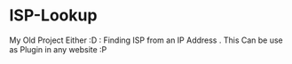 # ISP-Lookup
My Old Project Either :D : Finding ISP from an IP Address . This Can be use as Plugin in any website :P
